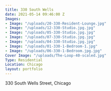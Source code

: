 ```yaml
---
title: 330 South Wells
date: 2021-05-14 09:46:00 Z
Images:
- Image: "/uploads/20-330-Resident-Lounge.jpg"
- Image: "/uploads/12-330-Studio.jpg.jpg"
- Image: "/uploads/05-330-Studio.jpg.jpg"
- Image: "/uploads/07-330-Studio.jpg.jpg"
- Image: "/uploads/04-330-Studio.jpg.jpg"
- Image: "/uploads/01-330-1-Bedroom-1.jpg"
- Image: "/uploads/06-330-1-Bedroom.jpg.jpg"
Cover Image: "/uploads/The-Loop-40-scaled.jpg"
Type: Residential
Location: Chicago
layout: portfolio
---
```


330 South Wells Street, Chicago